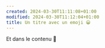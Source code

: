 ```yaml
---
created: 2024-03-30T11:11:08+01:00
modified: 2024-03-30T11:12:04+01:00
title: Un titre avec un emoji 😀
---
```


Et dans le contenu 💚
